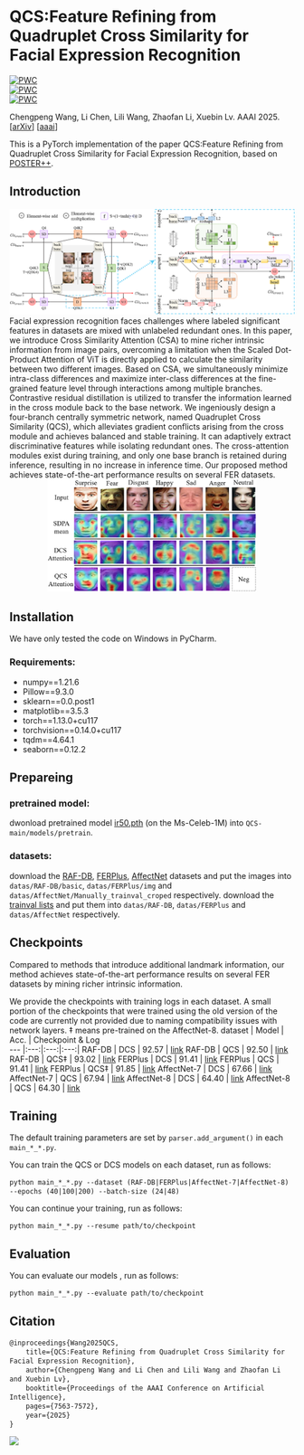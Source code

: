 #  QCS:Feature Refining from Quadruplet Cross Similarity for Facial Expression Recognition
[![PWC](https://img.shields.io/endpoint.svg?url=https://paperswithcode.com/badge/qcs-feature-refining-from-quadruplet-cross/facial-expression-recognition-on-fer-1)](https://paperswithcode.com/sota/facial-expression-recognition-on-fer-1?p=qcs-feature-refining-from-quadruplet-cross)<br>
[![PWC](https://img.shields.io/endpoint.svg?url=https://paperswithcode.com/badge/qcs-feature-refining-from-quadruplet-cross/facial-expression-recognition-on-raf-db)](https://paperswithcode.com/sota/facial-expression-recognition-on-raf-db?p=qcs-feature-refining-from-quadruplet-cross)<br>
[![PWC](https://img.shields.io/endpoint.svg?url=https://paperswithcode.com/badge/qcs-feature-refining-from-quadruplet-cross/facial-expression-recognition-on-affectnet)](https://paperswithcode.com/sota/facial-expression-recognition-on-affectnet?p=qcs-feature-refining-from-quadruplet-cross)

Chengpeng Wang, Li Chen, Lili Wang, Zhaofan Li, Xuebin Lv. AAAI 2025. [[arXiv](https://arxiv.org/abs/2411.01988)] [[aaai](https://ojs.aaai.org/index.php/AAAI/article/view/32814)] 

This is a PyTorch implementation of the paper QCS:Feature Refining from Quadruplet Cross Similarity for Facial Expression Recognition, based on [POSTER++](https://github.com/Talented-Q/POSTER_V2).

## Introduction
<div align="center">
<img width="800" alt="image" src="./fig/framework.png">
</div>
Facial expression recognition faces challenges where labeled significant features in datasets are mixed with unlabeled redundant ones. In this paper, we introduce Cross Similarity Attention (CSA) to mine richer intrinsic information from image pairs, overcoming a limitation when the Scaled Dot-Product Attention of ViT is directly applied to calculate the similarity between two different images. Based on CSA, we simultaneously minimize intra-class differences and maximize inter-class differences at the fine-grained feature level through interactions among multiple branches. Contrastive residual distillation is utilized to transfer the information learned in the cross module back to the base network. We ingeniously design a four-branch centrally symmetric network, named Quadruplet Cross Similarity (QCS), which alleviates gradient conflicts arising from the cross module and achieves balanced and stable training. It can adaptively extract discriminative features while isolating redundant ones. The cross-attention modules exist during training, and only one base branch is retained during inference, resulting in no increase in inference time. Our proposed method  achieves state-of-the-art performance results on several FER datasets.
<div align="center">
<img width="370" alt="image" src="./fig/visual_atten1.png">
</div>

## Installation
We have only tested the code on Windows in PyCharm.
### Requirements:
- numpy==1.21.6
- Pillow==9.3.0
- sklearn==0.0.post1
- matplotlib==3.5.3
- torch==1.13.0+cu117
- torchvision==0.14.0+cu117
- tqdm==4.64.1
- seaborn==0.12.2

## Prepareing
### pretrained model:
dwonload pretrained model [ir50.pth](https://drive.google.com/file/d/1FV8kUSeVbZ815iWt-YIYiQrCDChrhO2G/view?usp=sharing) (on the Ms-Celeb-1M) into `QCS-main/models/pretrain`.
### datasets:
download the [RAF-DB](http://www.whdeng.cn/RAF/model1.html), [FERPlus](https://github.com/Microsoft/FERPlus), [AffectNet](http://mohammadmahoor.com/affectnet/) datasets and put the images into `datas/RAF-DB/basic`, `datas/FERPlus/img` and `datas/AffectNet/Manually_trainval_croped` respectively.  download the [trainval lists](https://drive.google.com/file/d/1PEkPQUpQOVCUczoS7lcPFnzoZDCGQA8u/view?usp=sharing) and put them into `datas/RAF-DB`, `datas/FERPlus` and `datas/AffectNet` respectively.


## Checkpoints
Compared to methods that introduce additional landmark information, our method achieves state-of-the-art performance results on several FER datasets by mining richer intrinsic information.

We provide the checkpoints with training logs in each dataset. A small portion of the checkpoints that were trained using the old version of the code are currently not provided due to naming compatibility issues with network layers. ‡ means pre-trained on the AffectNet-8.
dataset | Model | Acc. | Checkpoint & Log  
--- |:---:|:---:|:---:|
RAF-DB | DCS | 92.57 | [link](https://drive.google.com/drive/folders/1vv1WtDHj5DGDXFVt--_8NBxkAp8VF_73?usp=sharing)
RAF-DB | QCS | 92.50 | [link](https://drive.google.com/drive/folders/1enyzfD1G8HPSPF1Tu6JkgMuirrKQs_mE?usp=sharing)
RAF-DB | QCS‡ | 93.02 | [link](https://drive.google.com/drive/folders/1b25WkmbEqjC9dKsjIrGKUCxpywINjk5e?usp=sharing/)
FERPlus | DCS | 91.41 | [link](https://drive.google.com/drive/folders/1UoQ4xZYDGc0cooQd7BzhDfb58e3wwnjO?usp=sharing)
FERPlus | QCS | 91.41 | [link](https://drive.google.com/drive/folders/19O9BjP7Lhd1DX9r8-RxSmvO1aAUQHoBO?usp=sharing)
FERPlus | QCS‡ | 91.85 | [link](https://drive.google.com/drive/folders/15jqH56e2dVtJx0oPzzcAmvaDAFa0rc01?usp=sharing)
AffectNet-7 | DCS | 67.66 | [link](https://drive.google.com/drive/folders/1ch6144M9HuEbX9tSB0XrYbYxzNfuCZ0u?usp=sharing)
AffectNet-7 | QCS | 67.94 | [link](https://drive.google.com/drive/folders/1fo9iyz6qLotOSUUCoGllGN-DiPqlHfp6?usp=sharing)
AffectNet-8 | DCS | 64.40 | [link](https://drive.google.com/drive/folders/1_kXBuZxYXkHOQxUaUx12_oSyKoLU5puM?usp=sharing)
AffectNet-8 | QCS | 64.30 | [link](https://drive.google.com/drive/folders/1WFbisNzL-YqqMNSN0sq8vIaXYuh4_1Xm?usp=sharing/)

## Training
The default training parameters are set by `parser.add_argument()` in each `main_*_*.py`.

You can train the QCS or DCS models on each dataset, run as follows: 
```
python main_*_*.py --dataset (RAF-DB|FERPlus|AffectNet-7|AffectNet-8) --epochs (40|100|200) --batch-size (24|48)
```



You can continue your training, run as follows: 
```
python main_*_*.py --resume path/to/checkpoint
```

## Evaluation
You can evaluate our models , run as follows: 
```
python main_*_*.py --evaluate path/to/checkpoint
```
## Citation
```
@inproceedings{Wang2025QCS,
	title={QCS:Feature Refining from Quadruplet Cross Similarity for Facial Expression Recognition},
	author={Chengpeng Wang and Li Chen and Lili Wang and Zhaofan Li and Xuebin Lv},
	booktitle={Proceedings of the AAAI Conference on Artificial Intelligence},
	pages={7563-7572},
	year={2025}
}
```
<a href='https://mapmyvisitors.com/web/1by7z'  title='Visit tracker'><img src='https://mapmyvisitors.com/map.png?cl=ffffff&w=a&t=n&d=qkzeGajNgxNZjrFHOKUG39ZfHYsenli2wvkkoTHSXfk&co=2059e2'/></a>
